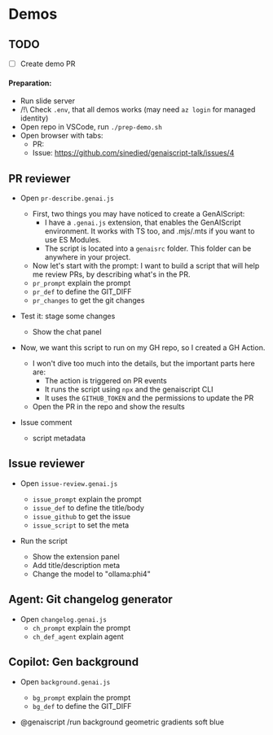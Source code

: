 # Demos

## TODO
- [ ] Create demo PR

#### Preparation:
- Run slide server
- /!\ Check `.env`, that all demos works (may need `az login` for managed identity)
- Open repo in VSCode, run `./prep-demo.sh`
- Open browser with tabs:
  * PR: 
  * Issue: https://github.com/sinedied/genaiscript-talk/issues/4

## PR reviewer
- Open `pr-describe.genai.js`
  * First, two things you may have noticed to create a GenAIScript:
    - I have a `.genai.js` extension, that enables the GenAIScript environment. It works with TS too, and .mjs/.mts if you want to use ES Modules.
    - The script is located into a `genaisrc` folder. This folder can be anywhere in your project.
  * Now let's start with the prompt: I want to build a script that will help me review PRs, by describing what's in the PR.
  * `pr_prompt` explain the prompt
  * `pr_def` to define the GIT_DIFF
  * `pr_changes` to get the git changes

- Test it: stage some changes
  * Show the chat panel

- Now, we want this script to run on my GH repo, so I created a GH Action.
  * I won't dive too much into the details, but the important parts here are:
    - The action is triggered on PR events
    - It runs the script using `npx` and the genaiscript CLI
    - It uses the `GITHUB_TOKEN` and the permissions to update the PR
  * Open the PR in the repo and show the results

- Issue comment
  * script metadata

## Issue reviewer
- Open `issue-review.genai.js`
  * `issue_prompt` explain the prompt
  * `issue_def` to define the title/body
  * `issue_github` to get the issue
  * `issue_script` to set the meta

- Run the script
  * Show the extension panel
  * Add title/description meta
  * Change the model to "ollama:phi4"


## Agent: Git changelog generator
- Open `changelog.genai.js`
  * `ch_prompt` explain the prompt
  * `ch_def_agent` explain agent

## Copilot: Gen background
- Open `background.genai.js`
  * `bg_prompt` explain the prompt
  * `bg_def` to define the GIT_DIFF

- @genaiscript /run background geometric gradients soft blue





